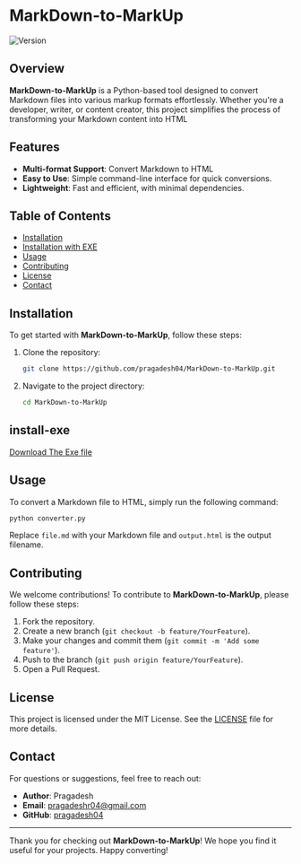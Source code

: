 # MarkDown-to-MarkUp

![Version](https://img.shields.io/badge/version-1.1.0-blue.svg) 

## Overview

**MarkDown-to-MarkUp** is a Python-based tool designed to convert Markdown files into various markup formats effortlessly. Whether you're a developer, writer, or content creator, this project simplifies the process of transforming your Markdown content into HTML

## Features

- **Multi-format Support**: Convert Markdown to HTML
- **Easy to Use**: Simple command-line interface for quick conversions.
- **Lightweight**: Fast and efficient, with minimal dependencies.

## Table of Contents

- [Installation](#installation)
- [Installation with EXE](#install-exe)
- [Usage](#usage)
- [Contributing](#contributing)
- [License](#license)
- [Contact](#contact)

## Installation

To get started with **MarkDown-to-MarkUp**, follow these steps:

1. Clone the repository:
   ```bash
   git clone https://github.com/pragadesh04/MarkDown-to-MarkUp.git
   ```
2. Navigate to the project directory:
   ```bash
   cd MarkDown-to-MarkUp
   ```

## install-exe
[Download The Exe file](https://github.com/pragadesh04/MarkDown-to-MarkUp/blob/main/MarkUp-Master.zip)

## Usage

To convert a Markdown file to HTML, simply run the following command:

```bash
python converter.py
```

Replace `file.md` with your Markdown file and `output.html` is the output filename.

## Contributing

We welcome contributions! To contribute to **MarkDown-to-MarkUp**, please follow these steps:

1. Fork the repository.
2. Create a new branch (`git checkout -b feature/YourFeature`).
3. Make your changes and commit them (`git commit -m 'Add some feature'`).
4. Push to the branch (`git push origin feature/YourFeature`).
5. Open a Pull Request.

## License

This project is licensed under the MIT License. See the [LICENSE](LICENSE) file for more details.

## Contact

For questions or suggestions, feel free to reach out:

- **Author**: Pragadesh
- **Email**: pragadeshr04@gmail.com
- **GitHub**: [pragadesh04](https://github.com/pragadesh04)

---

Thank you for checking out **MarkDown-to-MarkUp**! We hope you find it useful for your projects. Happy converting!